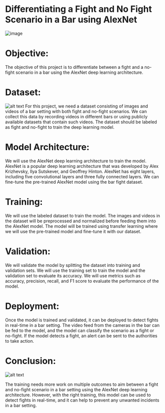 # Differentiating a Fight and No Fight Scenario in a Bar using AlexNet

![image](https://user-images.githubusercontent.com/122629728/230636429-de050ec1-0212-4fc1-af98-a6d2c99e7984.png)

# Objective:
The objective of this project is to differentiate between a fight and a no-fight scenario in a bar using the AlexNet deep learning architecture.

# Dataset:

![alt text](https://github.com/yevenbother/MathDataProject/blob/main/FightsDataSet.jpg?raw=true)
For this project, we need a dataset consisting of images and videos of a bar setting with both fight and no-fight scenarios. We can collect this data by recording videos in different bars or using publicly available datasets that contain such videos. The dataset should be labeled as fight and no-fight to train the deep learning model.

# Model Architecture:
We will use the AlexNet deep learning architecture to train the model. AlexNet is a popular deep learning architecture that was developed by Alex Krizhevsky, Ilya Sutskever, and Geoffrey Hinton. AlexNet has eight layers, including five convolutional layers and three fully connected layers. We can fine-tune the pre-trained AlexNet model using the bar fight dataset.

# Training:
We will use the labeled dataset to train the model. The images and videos in the dataset will be preprocessed and normalized before feeding them into the AlexNet model. The model will be trained using transfer learning where we will use the pre-trained model and fine-tune it with our dataset.

# Validation:
We will validate the model by splitting the dataset into training and validation sets. We will use the training set to train the model and the validation set to evaluate its accuracy. We will use metrics such as accuracy, precision, recall, and F1 score to evaluate the performance of the model.

# Deployment:
Once the model is trained and validated, it can be deployed to detect fights in real-time in a bar setting. The video feed from the cameras in the bar can be fed to the model, and the model can classify the scenario as a fight or no-fight. If the model detects a fight, an alert can be sent to the authorities to take action.

# Conclusion:
![alt text](https://github.com/yevenbother/MathDataProject/blob/main/training1.png?raw=true)

The training needs more work on multiple outcomes to  aim between a fight and no-fight scenario in a bar setting using the AlexNet deep learning architecture. However, with the right training, this model can be used to detect fights in real-time, and it can help to prevent any unwanted incidents in a bar setting.
